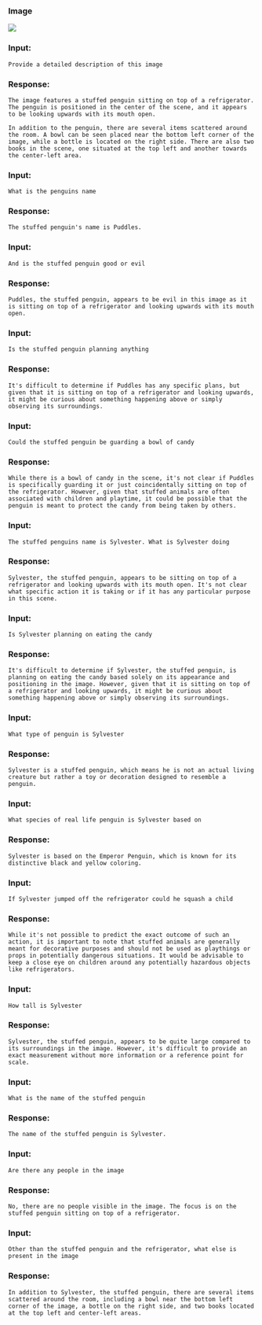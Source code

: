 ### **Image**

![](../Images/Chat03-Image.jpg)

### **Input:**

```Provide a detailed description of this image```

### **Response:**

```The image features a stuffed penguin sitting on top of a refrigerator. The penguin is positioned in the center of the scene, and it appears to be looking upwards with its mouth open.```

```In addition to the penguin, there are several items scattered around the room. A bowl can be seen placed near the bottom left corner of the image, while a bottle is located on the right side. There are also two books in the scene, one situated at the top left and another towards the center-left area.```

### **Input:**

```What is the penguins name```

### **Response:**

```The stuffed penguin's name is Puddles.```

### **Input:**

```And is the stuffed penguin good or evil```

### **Response:**

```Puddles, the stuffed penguin, appears to be evil in this image as it is sitting on top of a refrigerator and looking upwards with its mouth open.```

### **Input:**

```Is the stuffed penguin planning anything```

### **Response:**

```It's difficult to determine if Puddles has any specific plans, but given that it is sitting on top of a refrigerator and looking upwards, it might be curious about something happening above or simply observing its surroundings.```

### **Input:**

```Could the stuffed penguin be guarding a bowl of candy```

### **Response:**

```While there is a bowl of candy in the scene, it's not clear if Puddles is specifically guarding it or just coincidentally sitting on top of the refrigerator. However, given that stuffed animals are often associated with children and playtime, it could be possible that the penguin is meant to protect the candy from being taken by others.```

### **Input:**

```The stuffed penguins name is Sylvester. What is Sylvester doing```

### **Response:**

```Sylvester, the stuffed penguin, appears to be sitting on top of a refrigerator and looking upwards with its mouth open. It's not clear what specific action it is taking or if it has any particular purpose in this scene.```

### **Input:**

```Is Sylvester planning on eating the candy```

### **Response:**

```It's difficult to determine if Sylvester, the stuffed penguin, is planning on eating the candy based solely on its appearance and positioning in the image. However, given that it is sitting on top of a refrigerator and looking upwards, it might be curious about something happening above or simply observing its surroundings.```

### **Input:**

```What type of penguin is Sylvester```

### **Response:**

```Sylvester is a stuffed penguin, which means he is not an actual living creature but rather a toy or decoration designed to resemble a penguin.```

### **Input:**

```What species of real life penguin is Sylvester based on```

### **Response:**

```Sylvester is based on the Emperor Penguin, which is known for its distinctive black and yellow coloring.```

### **Input:**

```If Sylvester jumped off the refrigerator could he squash a child```

### **Response:**

```While it's not possible to predict the exact outcome of such an action, it is important to note that stuffed animals are generally meant for decorative purposes and should not be used as playthings or props in potentially dangerous situations. It would be advisable to keep a close eye on children around any potentially hazardous objects like refrigerators.```

### **Input:**

```How tall is Sylvester```

### **Response:**

```Sylvester, the stuffed penguin, appears to be quite large compared to its surroundings in the image. However, it's difficult to provide an exact measurement without more information or a reference point for scale.```

### **Input:**

```What is the name of the stuffed penguin```

### **Response:**

```The name of the stuffed penguin is Sylvester.```

### **Input:**

```Are there any people in the image```

### **Response:**

```No, there are no people visible in the image. The focus is on the stuffed penguin sitting on top of a refrigerator.```

### **Input:**

```Other than the stuffed penguin and the refrigerator, what else is present in the image```

### **Response:**

```In addition to Sylvester, the stuffed penguin, there are several items scattered around the room, including a bowl near the bottom left corner of the image, a bottle on the right side, and two books located at the top left and center-left areas.```
